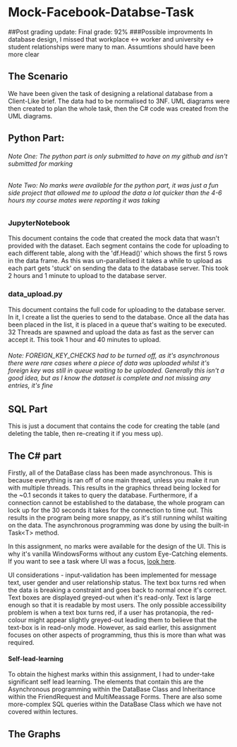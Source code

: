 
# Mock-Facebook-Databse-Task

##Post grading update:
Final grade: 92%
###Possible improvments
In database design, I missed that workplace <-> worker and university <-> student relationships were many to man.
Assumtions should have been more clear

## The Scenario
We have been given the task of designing a relational database from a Client-Like brief. The data had to be normalised to 3NF. UML diagrams were then created to plan the whole task, then the C# code was created from the UML diagrams.

## Python Part:
###### Note One: The python part is only submitted to have on my github and isn't submitted for marking
###### Note Two: No marks were available for the python part, it was just a fun side project that allowed me to upload the data a lot quicker than the 4-6 hours my course mates were reporting it was taking
### JupyterNotebook
This document contains the code that created the mock data that wasn't provided with the dataset. Each segment contains the code for uploading to each different table, along with the 'df.Head()' which shows the first 5 rows in the data frame. As this was un-parallelised it takes a while to upload as each part gets 'stuck' on sending the data to the database server. This took 2 hours and 1 minute to upload to  the database server.

### data_upload.py
This document contains the full code for uploading to the database server. In it, I create a list the queries to send to the database. Once all the data has been placed in the list, it is placed in a queue that's waiting to be executed. 32 Threads are spawned and upload the data as fast as the server can accept it. This took 1 hour and 40 minutes to upload.
###### Note: FOREIGN_KEY_CHECKS had to be turned off, as it's asynchronous there were rare cases where a piece of data was uploaded whilst it's foreign key was still in queue waiting to be uploaded. Generally this isn't a good idea, but as I know the dataset is complete and not missing any entries, it's fine
## SQL Part
This is just a document that contains the code for creating the table (and deleting the table, then re-creating it if you mess up).

## The C# part
Firstly, all of the DataBase class has been made asynchronous. This is because everything is ran off of one main thread, unless you make it run with multiple threads. This results in the graphics thread being locked for the ~0.1 seconds it takes to query the database. Furthermore, if a connection cannot be established to the database, the whole program can lock up for the 30 seconds it takes for the connection to time out. This results in the program being more snappy, as it's still running whilst waiting on the data. The asynchronous programming was done by using the built-in Task\<T\> method.

In this assignment, no marks were available for the design of the UI. This is why it's vanilla WindowsForms without any custom Eye-Catching elements. If you want to see a task where UI was a focus, [look here](https://github.com/mbruty/AirBnb-DataVisualisation).

UI considerations - input-validation has been implemented for message text, user gender and user relationship status. The text box turns red when the data is breaking a constraint and goes back to normal once it's correct. Text boxes are displayed greyed-out when it's read-only. Text is large enough so that it is readable by most users. The only possible accessibility problem is when a text box turns red, if a user has protanopia, the red-colour might appear slightly greyed-out leading them to believe that the text-box is in read-only mode. However, as said earlier, this assignment focuses on other aspects of programming, thus this is more than what was required.
#### Self-lead-learning
To obtain the highest marks within this assignment, I had to under-take significant self lead learning. The elements that contain this are the Asynchronous programming within the DataBase Class and Inheritance within the FriendRequest and MultiMeassage Forms. There are also some more-complex SQL queries within the DataBase Class which we have not covered within lectures.

## The Graphs

